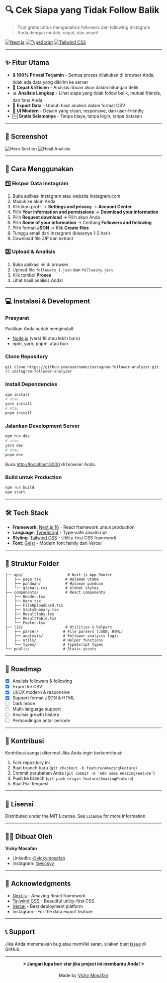 # 🔍 Cek Siapa yang Tidak Follow Balik

> Tool gratis untuk menganalisis followers dan following Instagram Anda dengan mudah, cepat, dan aman!

[![Next.js](https://img.shields.io/badge/Next.js-16.0-black?style=for-the-badge&logo=next.js)](https://nextjs.org/)
[![TypeScript](https://img.shields.io/badge/TypeScript-5.0-blue?style=for-the-badge&logo=typescript)](https://www.typescriptlang.org/)
[![Tailwind CSS](https://img.shields.io/badge/Tailwind-3.4-38bdf8?style=for-the-badge&logo=tailwind-css)](https://tailwindcss.com/)

---

## ✨ Fitur Utama

- 🔒 **100% Privasi Terjamin** - Semua proses dilakukan di browser Anda, tidak ada data yang dikirim ke server
- 🚀 **Cepat & Efisien** - Analisis ribuan akun dalam hitungan detik
- 📊 **Analisis Lengkap** - Lihat siapa yang tidak follow balik, mutual friends, dan fans Anda
- 💾 **Export Data** - Unduh hasil analisis dalam format CSV
- 🎨 **UI Modern** - Desain yang clean, responsive, dan user-friendly
- 🆓 **Gratis Selamanya** - Tanpa biaya, tanpa login, tanpa batasan

---

## 📸 Screenshot

![Hero Section](docs/screenshot-hero.png)
![Hasil Analisis](docs/screenshot-results.png)

---

## 🚀 Cara Menggunakan

### 1️⃣ Ekspor Data Instagram

1. Buka aplikasi Instagram atau website Instagram.com
2. Masuk ke akun Anda
3. Klik ikon profil → **Settings and privacy** → **Account Center**
4. Pilih **Your information and permissions** → **Download your information**
5. Pilih **Request download** → Pilih akun Anda
6. Pilih **Some of your information** → Centang **Followers and following**
7. Pilih format **JSON** → Klik **Create files**
8. Tunggu email dari Instagram (biasanya 1-2 hari)
9. Download file ZIP dan extract

### 2️⃣ Upload & Analisis

1. Buka aplikasi ini di browser
2. Upload file `followers_1.json` dan `following.json`
3. Klik tombol **Proses**
4. Lihat hasil analisis Anda!

---

## 💻 Instalasi & Development

### Prasyarat

Pastikan Anda sudah menginstall:
- [Node.js](https://nodejs.org/) (versi 18 atau lebih baru)
- npm, yarn, pnpm, atau bun

### Clone Repository

```bash
git clone https://github.com/username/instagram-follower-analyzer.git
cd instagram-follower-analyzer
```

### Install Dependencies

```bash
npm install
# atau
yarn install
# atau
pnpm install
```

### Jalankan Development Server

```bash
npm run dev
# atau
yarn dev
# atau
pnpm dev
```

Buka [http://localhost:3000](http://localhost:3000) di browser Anda.

### Build untuk Production

```bash
npm run build
npm start
```

---

## 🛠️ Tech Stack

- **Framework**: [Next.js 16](https://nextjs.org/) - React framework untuk production
- **Language**: [TypeScript](https://www.typescriptlang.org/) - Type-safe JavaScript
- **Styling**: [Tailwind CSS](https://tailwindcss.com/) - Utility-first CSS framework
- **Font**: [Geist](https://vercel.com/font) - Modern font family dari Vercel

---

## 📁 Struktur Folder

```
├── app/                    # Next.js App Router
│   ├── page.tsx           # Halaman utama
│   ├── panduan/           # Halaman panduan
│   └── globals.css        # Global styles
├── components/            # React components
│   ├── Header.tsx
│   ├── Hero.tsx
│   ├── FileUploadCard.tsx
│   ├── StatsSummary.tsx
│   ├── ResultTabs.tsx
│   ├── ResultTable.tsx
│   └── Footer.tsx
├── lib/                   # Utilities & helpers
│   ├── parser/           # File parsers (JSON, HTML)
│   ├── analysis/         # Follower analysis logic
│   ├── utils/            # Helper functions
│   └── types/            # TypeScript types
└── public/               # Static assets
```

---

## 🎯 Roadmap

- [x] Analisis followers & following
- [x] Export ke CSV
- [x] UI/UX modern & responsive
- [x] Support format JSON & HTML
- [ ] Dark mode
- [ ] Multi-language support
- [ ] Analisis growth history
- [ ] Perbandingan antar periode

---

## 🤝 Kontribusi

Kontribusi sangat diterima! Jika Anda ingin berkontribusi:

1. Fork repository ini
2. Buat branch baru (`git checkout -b feature/AmazingFeature`)
3. Commit perubahan Anda (`git commit -m 'Add some AmazingFeature'`)
4. Push ke branch (`git push origin feature/AmazingFeature`)
5. Buat Pull Request

---

## 📝 Lisensi

Distributed under the MIT License. See `LICENSE` for more information.

---

## 👨‍💻 Dibuat Oleh

**Vicky Mosafan**

- LinkedIn: [@vickymosafan](https://www.linkedin.com/in/vickymosafan/)
- Instagram: [@viicsyy](https://www.instagram.com/viicsyy/)

---

## 🙏 Acknowledgments

- [Next.js](https://nextjs.org/) - Amazing React framework
- [Tailwind CSS](https://tailwindcss.com/) - Beautiful utility-first CSS
- [Vercel](https://vercel.com/) - Best deployment platform
- Instagram - For the data export feature

---

## 📞 Support

Jika Anda menemukan bug atau memiliki saran, silakan buat [issue](https://github.com/username/instagram-follower-analyzer/issues) di GitHub.

---

<div align="center">

**⭐ Jangan lupa beri star jika project ini membantu Anda! ⭐**

Made by [Vicky Mosafan](https://www.linkedin.com/in/vickymosafan/)

</div>
